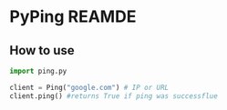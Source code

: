 # PyPing REAMDE

## How to use

```python
import ping.py

client = Ping("google.com") # IP or URL
client.ping() #returns True if ping was successflue
```
